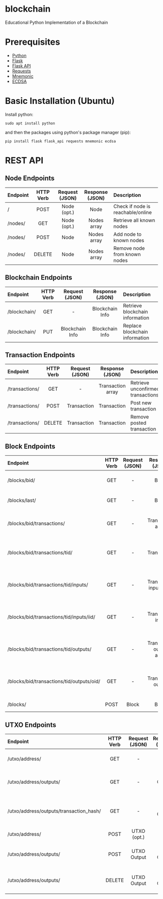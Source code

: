 # blockchain
Educational Python Implementation of a Blockchain

# Prerequisites
- [Python](https://www.python.org/)
- [Flask](https://flask.palletsprojects.com/)
- [Flask API](https://flask-api.github.io/flask-api/)
- [Requests](https://docs.python-requests.org/)
- [Mnemonic](https://pypi.org/project/mnemonic/0.20/) 
- [ECDSA](https://pypi.org/project/ecdsa/)

# Basic Installation (Ubuntu)
Install python:
~~~
sudo apt install python
~~~
and then the packages using python's package manager (pip):
~~~
pip install flask flask_api requests mnemonic ecdsa
~~~

# REST API

## Node Endpoints
| Endpoint  | HTTP Verb | Request (JSON) | Response (JSON) |  Description                          |
| :------   | :------:  | :-----------:  | :-----------:   |  :--------------------------------    |
| /         | POST      | Node (opt.)    | Node            |  Check if node is reachable/online    |    
| /nodes/   | GET       | Node (opt.)    | Nodes array     |  Retrieve all known nodes             |
| /nodes/   | POST      | Node           | Nodes array     |  Add node to known nodes              |
| /nodes/   | DELETE    | Node           | Nodes array     |  Remove node from known nodes         |

## Blockchain Endpoints
| Endpoint       | HTTP Verb | Request (JSON)    | Response (JSON)    |  Description                         |
| :-----------   | :------:  | :---------------: | :--------------:   |  :--------------------------------   |
| /blockchain/   | GET       | -                 | Blockchain Info    |  Retrieve blockchain information     |
| /blockchain/   | PUT       | Blockchain Info   | Blockchain Info    |  Replace blockchain information      |

## Transaction Endpoints
| Endpoint         | HTTP Verb  | Request (JSON)    | Response (JSON)     |  Description                         |
| :--------------  | :------:   | :---------------: | :----------------:  |  :--------------------------------   |
| /transactions/   | GET        | -                 | Transaction array   |  Retrieve unconfirmed transactions   |
| /transactions/   | POST       | Transaction       | Transaction         |  Post new transaction                |
| /transactions/   | DELETE     | Transaction       | Transaction         |  Remove posted transaction           |

## Block Endpoints
| Endpoint                                     | HTTP Verb  | Request (JSON)    | Response (JSON)            |  Description                                             |
| :-----------------------------------------   | :------:   | :--------------:  | :----------------------:   |  :----------------------------------------------------   |
| /blocks/bid/                                 | GET        | -                 | Block                      |  Retrieve block by block id                              |
| /blocks/last/                                | GET        | -                 | Block                      |  Retrieve last block in the chain                        |
| /blocks/bid/transactions/                    | GET        | -                 | Transaction array          |  Retrieve block transactions by block id                 |
| /blocks/bid/transactions/tid/                | GET        | -                 | Transaction                |  Retrieve block transaction by bid-tid pair              |
| /blocks/bid/transactions/tid/inputs/         | GET        | -                 | Transaction input array    |  Retrieve block transaction inputs by bid-tid pair       |
| /blocks/bid/transactions/tid/inputs/iid/     | GET        | -                 | Transaction input          |  Retrieve block transaction input by bid-tid-iid         |
| /blocks/bid/transactions/tid/outputs/        | GET        | -                 | Transaction output array   |  Retrieve block transaction outputs by bid-tid pair      |
| /blocks/bid/transactions/tid/outputs/oid/    | GET        | -                 | Transaction output         |  Retrieve block transaction output by bid-tid-oid        |
| /blocks/                                     | POST       | Block             | Block                      |  Create new block                                        |

## UTXO Endpoints
| Endpoint                                  | HTTP Verb  | Request (JSON)    | Response (JSON)    |  Description                                   |
| :---------------------------------------  | :------:   | :---------------: | :--------------:   |  :------------------------------------------   |
| /utxo/address/                            | GET        | -                 | UTXO               |  Retrieve utxo by address                      |
| /utxo/address/outputs/                    | GET        | -                 | UTXO Output array  |  Retrieve utxo outputs by address              |
| /utxo/address/outputs/transaction_hash/   | GET        | -                 | UTXO Output        |  Retrieve utxo output by address-hash pair     |
| /utxo/address/                            | POST       | UTXO (opt.)       | UTXO               |  Create utxo of address                        |
| /utxo/address/outputs/                    | POST       | UTXO Output       | UTXO Output        |  Add utxo output to utxo of address            |
| /utxo/address/outputs/                    | DELETE     | UTXO Output       | UTXO Output        |  Remove utxo output from utxo of address       |